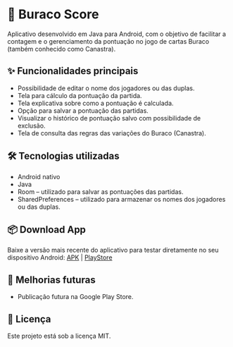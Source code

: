 # 📱 Buraco Score
Aplicativo desenvolvido em Java para Android, com o objetivo de facilitar a contagem e o gerenciamento da pontuação no jogo de cartas Buraco (também conhecido como Canastra).

## ✨ Funcionalidades principais
- Possibilidade de editar o nome dos jogadores ou das duplas.
- Tela para cálculo da pontuação da partida.
- Tela explicativa sobre como a pontuação é calculada.
- Opção para salvar a pontuação das partidas.
- Visualizar o histórico de pontuação salvo com possibilidade de exclusão.
- Tela de consulta das regras das variações do Buraco (Canastra).

## 🛠️ Tecnologias utilizadas
- Android nativo
- Java
- Room – utilizado para salvar as pontuações das partidas.
- SharedPreferences – utilizado para armazenar os nomes dos jogadores ou das duplas.

## 📦 Download App
Baixe a versão mais recente do aplicativo para testar diretamente no seu dispositivo Android: [APK](https://github.com/SoaresCRF/java-mobile-buracoscore/releases/download/v1.0.0/buracoscore-v1.0.0.apk "Download do APK") | [PlayStore](# "Ver na PlayStore")

## 📌 Melhorias futuras
- Publicação futura na Google Play Store.

## 📄 Licença
Este projeto está sob a licença MIT.